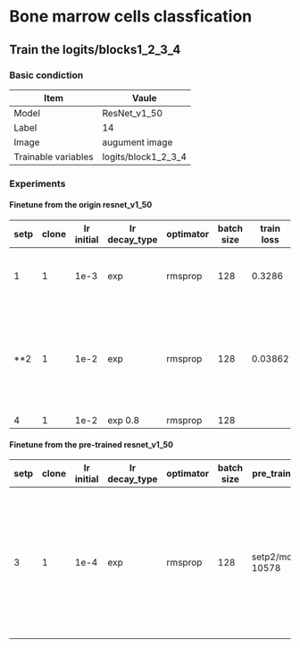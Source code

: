 # Bone marrow cells classfication
## Train the logits/blocks1_2_3_4
### Basic condiction
Item | Vaule
-----|--------
Model | ResNet_v1_50
Label | 14
Image | augument image
Trainable variables |logits/block1_2_3_4

### Experiments
#### Finetune from the origin resnet_v1_50
setp|clone|lr initial|lr decay_type|optimator|batch size|train loss|eval loss|train acc|eval acc|best model|备注
----|-----|----------|-------------|---------|----------|----------|---------|---------|--------|----------|----
1   |1    |1e-3      |exp          |rmsprop  |128       |0.3286    |0.6792   |84.99    |82.29   |23.56k    |拟合，有待优化
**2   |1    |1e-2      |exp          |rmsprop  |128       |0.03862   |0.4714   |88.41    |87.00   |10.19k   |前面效果很好，但稍过拟合**
4   |1    |1e-2      |exp 0.8      |rmsprop  |128       |

#### Finetune from the pre-trained resnet_v1_50
setp|clone|lr initial|lr decay_type|optimator|batch size|pre_trained model|train loss|eval loss|train acc|eval acc|best model|备注
----|-----|----------|-------------|---------|----------|----------|----------|---------|---------|--------|----------|----
3   |1    |1e-4      |exp          |rmsprop  |128       |setp2/model.ckpt-10578| | | | | |最新的模型已经过拟合很严重了，该换模型微调
